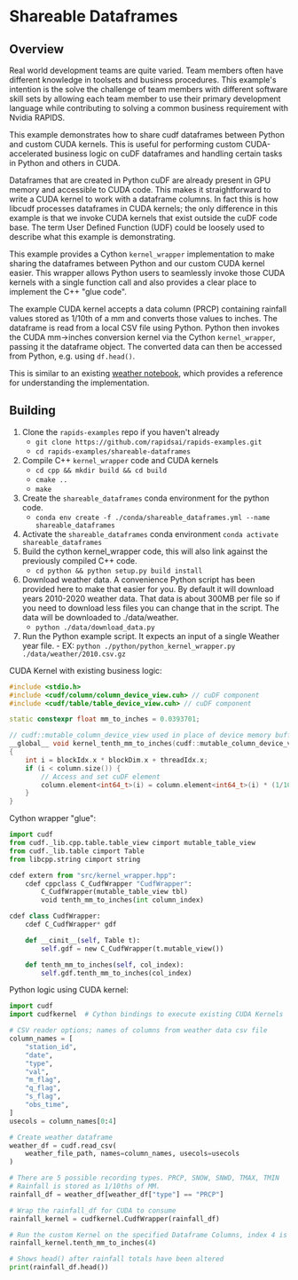 # Shareable Dataframes
## Overview
Real world development teams are quite varied. Team members often have different knowledge in toolsets and business procedures. This example's intention is the solve the challenge of team members with different software skill sets by allowing each team member to use their primary development language while contributing to solving a common business requirement with Nvidia RAPIDS.

This example demonstrates how to share cudf dataframes between Python and custom CUDA kernels. This is useful for performing custom CUDA-accelerated business logic on cuDF dataframes and handling certain tasks in Python and others in CUDA.

Dataframes that are created in Python cuDF are already present in GPU memory and accessible to CUDA code. This makes it straightforward to write a CUDA kernel to work with a dataframe columns. In fact this is how libcudf processes dataframes in CUDA kernels; the only difference in this example is that we invoke CUDA kernels that exist outside the cuDF code base. The term User Defined Function (UDF) could be loosely used to describe what this example is demonstrating.

This example provides a Cython `kernel_wrapper` implementation to make sharing the dataframes between Python and our custom CUDA kernel easier. This wrapper allows Python users to seamlessly invoke those CUDA kernels with a single function call and also provides a clear place to implement the C++ "glue code".

The example CUDA kernel accepts a data column (PRCP) containing rainfall values stored as 1/10th of a mm and converts those values to inches. The dataframe is read from a local CSV file using Python. Python then invokes the CUDA mm->inches conversion kernel via the Cython `kernel_wrapper`, passing it the dataframe object. The converted data can then be accessed from Python, e.g. using `df.head()`.

This is similar to an existing [weather notebook](https://github.com/rapidsai/notebooks-contrib/blob/branch-0.19/intermediate_notebooks/examples/weather.ipynb), which provides a reference for understanding the implementation. 

## Building

1. Clone the `rapids-examples` repo if you haven't already 
    - ```git clone https://github.com/rapidsai/rapids-examples.git```
    - ```cd rapids-examples/shareable-dataframes```
2. Compile C++ `kernel_wrapper` code and CUDA kernels
    - ```cd cpp && mkdir build && cd build```
    - ```cmake ..```
    - ```make```
3. Create the `shareable_dataframes` conda environment for the python code. 
    - ```conda env create -f ./conda/shareable_dataframes.yml --name shareable_dataframes```
4. Activate the `shareable_dataframes` conda environment ```conda activate shareable_dataframes```
5. Build the cython kernel_wrapper code, this will also link against the previously compiled C++ code. 
    - ```cd python && python setup.py build install``` 
6. Download weather data. A convenience Python script has been provided here to make that easier for you. By default it will download years 2010-2020 weather data. That data is about 300MB per file so if you need to download less files you can change that in the script. The data will be downloaded to ./data/weather.
    - ```python ./data/download_data.py```
7. Run the Python example script. It expects an input of a single Weather year file.    - EX: ```python ./python/python_kernel_wrapper.py ./data/weather/2010.csv.gz```

CUDA Kernel with existing business logic:
``` cpp
#include <stdio.h>
#include <cudf/column/column_device_view.cuh> // cuDF component
#include <cudf/table/table_device_view.cuh> // cuDF component

static constexpr float mm_to_inches = 0.0393701;

// cudf::mutable_column_device_view used in place of device memory buffer
__global__ void kernel_tenth_mm_to_inches(cudf::mutable_column_device_view column)
{
    int i = blockIdx.x * blockDim.x + threadIdx.x;
    if (i < column.size()) {
        // Access and set cuDF element
        column.element<int64_t>(i) = column.element<int64_t>(i) * (1/10) * mm_to_inches;
    }
}
```

Cython wrapper "glue":
```python
import cudf
from cudf._lib.cpp.table.table_view cimport mutable_table_view
from cudf._lib.table cimport Table
from libcpp.string cimport string

cdef extern from "src/kernel_wrapper.hpp":
    cdef cppclass C_CudfWrapper "CudfWrapper":
        C_CudfWrapper(mutable_table_view tbl)
        void tenth_mm_to_inches(int column_index)

cdef class CudfWrapper:
    cdef C_CudfWrapper* gdf

    def __cinit__(self, Table t):
        self.gdf = new C_CudfWrapper(t.mutable_view())

    def tenth_mm_to_inches(self, col_index):
        self.gdf.tenth_mm_to_inches(col_index)
```

Python logic using CUDA kernel:
``` python
import cudf
import cudfkernel  # Cython bindings to execute existing CUDA Kernels

# CSV reader options; names of columns from weather data csv file
column_names = [
    "station_id",
    "date",
    "type",
    "val",
    "m_flag",
    "q_flag",
    "s_flag",
    "obs_time",
]
usecols = column_names[0:4]

# Create weather dataframe
weather_df = cudf.read_csv(
    weather_file_path, names=column_names, usecols=usecols
)

# There are 5 possible recording types. PRCP, SNOW, SNWD, TMAX, TMIN
# Rainfall is stored as 1/10ths of MM.
rainfall_df = weather_df[weather_df["type"] == "PRCP"]

# Wrap the rainfall_df for CUDA to consume
rainfall_kernel = cudfkernel.CudfWrapper(rainfall_df)  

# Run the custom Kernel on the specified Dataframe Columns, index 4 is the "val" column
rainfall_kernel.tenth_mm_to_inches(4)

# Shows head() after rainfall totals have been altered
print(rainfall_df.head())

```